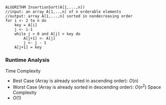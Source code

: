```
ALGORITHM InsertionSort(A[1,...,n])
//input: an array A[1,..,n] of n orderable elements
//output: array A[1,...,n] sorted in nondecreasing order
for i <- 2 to n do	
	key = A[i]
	j <- i-1
	while j > 0 and A[j] > key do
		A[j+1] <- A[j]
		j <- j - 1
	A[j+1] = key
```

### Runtime Analysis
Time Complexity
- Best Case (Array is already sorted in ascending order): $O(n)$
- Worst Case (Array is already sorted in descending order): $O(n^2)$
Space Complexity
- $O(1)$